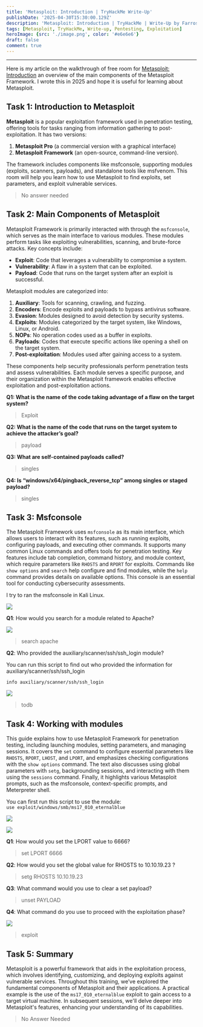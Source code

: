 ```yaml
---
title: 'Metasploit: Introduction | TryHackMe Write-Up'
publishDate: '2025-04-30T15:30:00.129Z'
description: 'Metasploit: Introduction | TryHackMe | Write-Up by FarrosFR.'
tags: [Metasploit, TryHackMe, Write-up, Pentesting, Exploitation]
heroImage: {src: './image.png', color: '#e6e6e6'}
draft: false
comment: true
---
```

* * *

Here is my article on the walkthrough of free room for [Metasploit: Introduction](https://tryhackme.com/room/metasploitintro) an overview of the main components of the Metasploit Framework. I wrote this in 2025 and hope it is useful for learning about Metasploit.

## Task 1: Introduction to Metasploit

**Metasploit** is a popular exploitation framework used in penetration testing, offering tools for tasks ranging from information gathering to post-exploitation. It has two versions:

1.  **Metasploit Pro** (a commercial version with a graphical interface)
2.  **Metasploit Framework** (an open-source, command-line version).

The framework includes components like msfconsole, supporting modules (exploits, scanners, payloads), and standalone tools like msfvenom. This room will help you learn how to use Metasploit to find exploits, set parameters, and exploit vulnerable services.

> No answer needed

## Task 2: Main Components of Metasploit

Metasploit Framework is primarily interacted with through the `msfconsole`, which serves as the main interface to various modules. These modules perform tasks like exploiting vulnerabilities, scanning, and brute-force attacks. Key concepts include:

*   **Exploit**: Code that leverages a vulnerability to compromise a system.
*   **Vulnerability**: A flaw in a system that can be exploited.
*   **Payload**: Code that runs on the target system after an exploit is successful.

Metasploit modules are categorized into:

1.  **Auxiliary**: Tools for scanning, crawling, and fuzzing.
2.  **Encoders**: Encode exploits and payloads to bypass antivirus software.
3.  **Evasion**: Modules designed to avoid detection by security systems.
4.  **Exploits**: Modules categorized by the target system, like Windows, Linux, or Android.
5.  **NOPs**: No operation codes used as a buffer in exploits.
6.  **Payloads**: Codes that execute specific actions like opening a shell on the target system.
7.  **Post-exploitation**: Modules used after gaining access to a system.

These components help security professionals perform penetration tests and assess vulnerabilities. Each module serves a specific purpose, and their organization within the Metasploit framework enables effective exploitation and post-exploitation actions.

**Q1: What is the name of the code taking advantage of a flaw on the target system?**

> Exploit

**Q2: What is the name of the code that runs on the target system to achieve the attacker’s goal?**

> payload

**Q3: What are self-contained payloads called?**

> singles

**Q4: Is “windows/x64/pingback\_reverse\_tcp” among singles or staged payload?**

> singles

## Task 3: Msfconsole

The Metasploit Framework uses `msfconsole` as its main interface, which allows users to interact with its features, such as running exploits, configuring payloads, and executing other commands. It supports many common Linux commands and offers tools for penetration testing. Key features include tab completion, command history, and module context, which require parameters like `RHOSTS` and `RPORT` for exploits. Commands like `show options` and `search` help configure and find modules, while the `help` command provides details on available options. This console is an essential tool for conducting cybersecurity assessments.

I try to ran the msfconsole in Kali Linux.

![](https://cdn-images-1.medium.com/max/800/1*u9OiS4UQAbYoJcgGKb2SIQ.png)

**Q1**: How would you search for a module related to Apache?

![](https://cdn-images-1.medium.com/max/800/1*qVhKZ6n8mL4H05tXJUxz8w.png)

> search apache

**Q2**: Who provided the auxiliary/scanner/ssh/ssh\_login module?

You can run this script to find out who provided the information for auxiliary/scanner/ssh/ssh\_login

`info auxiliary/scanner/ssh/ssh_login`

![](https://cdn-images-1.medium.com/max/800/1*tnd0aCWKQJYg13qO3jpYdw.png)

> todb

## Task 4: Working with modules

This guide explains how to use Metasploit Framework for penetration testing, including launching modules, setting parameters, and managing sessions. It covers the `set` command to configure essential parameters like `RHOSTS`, `RPORT`, `LHOST`, and `LPORT`, and emphasizes checking configurations with the `show options` command. The text also discusses using global parameters with `setg`, backgrounding sessions, and interacting with them using the `sessions` command. Finally, it highlights various Metasploit prompts, such as the msfconsole, context-specific prompts, and Meterpreter shell.

You can first run this script to use the module:   
`use exploit/windows/smb/ms17_010_eternalblue`

![](https://cdn-images-1.medium.com/max/800/1*pEMQNeANyQTr2YlEvj0xhg.png)

![](https://cdn-images-1.medium.com/max/800/1*2Y7r_58CF2EC5763QUpQRA.png)

**Q1**: How would you set the LPORT value to 6666?

> set LPORT 6666

**Q2**: How would you set the global value for RHOSTS to 10.10.19.23 ?

> setg RHOSTS 10.10.19.23

**Q3**: What command would you use to clear a set payload?

> unset PAYLOAD

**Q4**: What command do you use to proceed with the exploitation phase?

![](https://cdn-images-1.medium.com/max/800/1*WKNmwX1VelSuooArrxgJiQ.png)

> exploit

## Task 5: Summary

Metasploit is a powerful framework that aids in the exploitation process, which involves identifying, customizing, and deploying exploits against vulnerable services. Throughout this training, we’ve explored the fundamental components of Metasploit and their applications. A practical example is the use of the `ms17_010_eternalblue` exploit to gain access to a target virtual machine. In subsequent sessions, we'll delve deeper into Metasploit's features, enhancing your understanding of its capabilities.

> No Answer Needed
